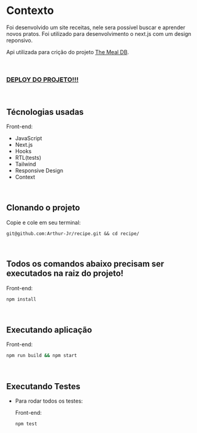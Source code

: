 # Contexto
Foi desenvolvido um site receitas, nele sera possível buscar e aprender novos pratos. Foi utilizado para desenvolvimento o next.js com um design reponsivo.

Api utilizada para crição do projeto [The Meal DB](https://www.themealdb.com/api.php).

<br>

### [DEPLOY DO PROJETO!!!](https://main.dqgery3y364u2.amplifyapp.com)

<br>

## Técnologias usadas

Front-end:
  - JavaScript
  - Next.js
  - Hooks
  - RTL(tests)
  - Tailwind
  - Responsive Design
  - Context


<br>

## Clonando o projeto

Copie e cole em seu terminal:

```
git@github.com:Arthur-Jr/recipe.git && cd recipe/
```

<br>

## Todos os comandos abaixo precisam ser executados na raiz do projeto!

Front-end:
```bash
npm install
``` 

<br>

## Executando aplicação
  Front-end:

  ```bash
  npm run build && npm start
  ``` 

<br>

## Executando Testes

* Para rodar todos os testes:

  Front-end:
  ```bash
  npm test
  ``` 
